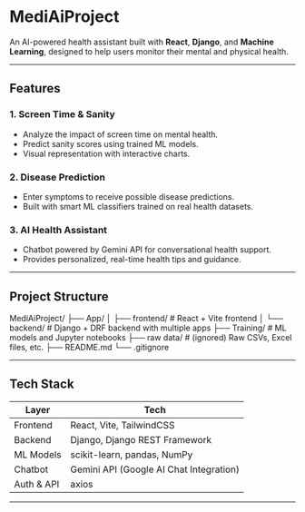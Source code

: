 # MediAiProject

An AI-powered health assistant built with **React**, **Django**, and **Machine Learning**, designed to help users monitor their mental and physical health.

---

## Features

### 1. Screen Time & Sanity

- Analyze the impact of screen time on mental health.
- Predict sanity scores using trained ML models.
- Visual representation with interactive charts.

### 2. Disease Prediction

- Enter symptoms to receive possible disease predictions.
- Built with smart ML classifiers trained on real health datasets.

### 3. AI Health Assistant

- Chatbot powered by Gemini API for conversational health support.
- Provides personalized, real-time health tips and guidance.

---

## Project Structure

MediAiProject/
├── App/
│ ├── frontend/ # React + Vite frontend
│ └── backend/ # Django + DRF backend with multiple apps
├── Training/ # ML models and Jupyter notebooks
├── raw data/ # (ignored) Raw CSVs, Excel files, etc.
├── README.md
└── .gitignore

---

## Tech Stack

| Layer         | Tech                                   |
|---------------|----------------------------------------|
| Frontend      | React, Vite, TailwindCSS               |
| Backend       | Django, Django REST Framework          |
| ML Models     | scikit-learn, pandas, NumPy            |
| Chatbot       | Gemini API (Google AI Chat Integration)|
| Auth & API    | axios                   |

---

